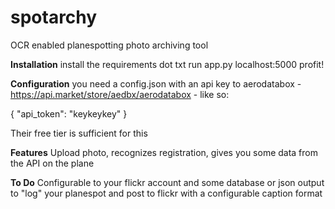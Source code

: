 # spotarchy
OCR enabled planespotting photo archiving tool

**Installation**
install the requirements dot txt
run app.py 
localhost:5000
profit!

**Configuration**
you need a config.json with an api key to aerodatabox - https://api.market/store/aedbx/aerodatabox - like so:

{
    "api_token": "keykeykey"
}

Their free tier is sufficient for this

**Features**
Upload photo, recognizes registration, gives you some data from the API on the plane

**To Do**
Configurable to your flickr account and some database or json output to "log" your planespot and post to flickr with a configurable caption format
